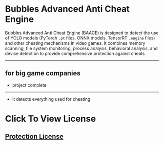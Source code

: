 # Bubbles Advanced Anti Cheat Engine

Bubbles Advanced Anti Cheat Engine (BAACE) is designed to detect the use of YOLO models (PyTorch `.pt` files, ONNX models, TensorRT `.engine` files) and other cheating mechanisms in video games. It combines memory scanning, file system monitoring, process analysis, behavioral analysis, and device detection to provide comprehensive protection against cheats.

----------

## for big game companies

- project complete
----------

- it detects everything used for cheating


# Click To View License 
## [Protection License](https://github.com/KernFerm/Bubbles-Advanced-Anti-Cheat-Engine/blob/main/LICENSE)
